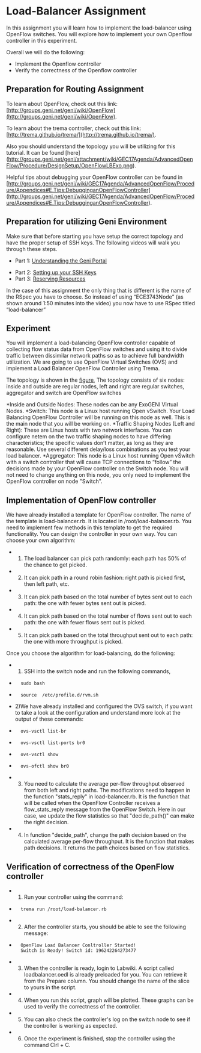 # Load-Balancer Assignment

In this assignment you will learn how to implement the load-balancer using OpenFlow switches. You will explore how to implement your own Openflow controller in this experiment.

Overall we will do the following:

*  Implement the Openflow controller
*  Verify the correctness of the Openflow controller

## Preparation for Routing Assignment

To learn about OpenFlow, check out this link: [http://groups.geni.net/geni/wiki/OpenFlow](http://groups.geni.net/geni/wiki/OpenFlow).

To learn about the trema controller, check out this link:[http://trema.github.io/trema/](http://trema.github.io/trema/).
 
Also you should understand the topology you will be utilizing for this tutorial. It can be found [here] (http://groups.geni.net/geni/attachment/wiki/GEC17Agenda/AdvancedOpenFlow/Procedure/DesignSetup/OpenFlowLBExo.png).

Helpful tips about debugging your OpenFlow controller can be found in [http://groups.geni.net/geni/wiki/GEC17Agenda/AdvancedOpenFlow/Procedure/Appendices#E.Tips:DebugginganOpenFlowController] (http://groups.geni.net/geni/wiki/GEC17Agenda/AdvancedOpenFlow/Procedure/Appendices#E.Tips:DebugginganOpenFlowController).

## Preparation for utilizing Geni Environment

Make sure that before starting you have setup the correct topology and have the proper setup of SSH keys. The following videos will walk you through these steps.

- Part 1: [Understanding the Geni Portal](http://www.youtube.com/watch?v=H61s9sRP8Qk)
+ Part 2: [Setting up your SSH Keys](http://www.youtube.com/watch?v=3gssCqOvR-Q)
+ Part 3: [Reserving Resources](http://server.casa.umass.edu/~zink/ECE374/recordings/assign1_topo_setip.mp4)

In the case of this assignment the only thing that is different is the name of the RSpec you have to choose. So instead of using “ECE3743Node” (as shown around 1:50 minutes into the video) you now have to use RSpec titled “load-balancer” 

## Experiment

You will implement a load-balancing OpenFlow controller capable of collecting flow status data from OpenFlow switches and using it to divide traffic between dissimilar network paths so as to achieve full bandwidth utilization. We are going to use OpenFlow Virtual Switches (OVS) and implement a Load Balancer OpenFlow Controller using Trema. 

The topology is shown in the [figure](http://groups.geni.net/geni/attachment/wiki/GEC17Agenda/AdvancedOpenFlow/Procedure/OpenFlowLBExo.png), The topology consists of six nodes: inside and outside are regular nodes, left and right are regular switches, aggregator and switch are OpenFlow switches

*Inside and Outside Nodes: These nodes can be any ExoGENI Virtual Nodes.
*Switch: This node is a Linux host running Open vSwitch. Your Load Balancing OpenFlow Controller will be running on this node as well. This is the main node that you will be working on.
*Traffic Shaping Nodes (Left and Right): These are Linux hosts with two network interfaces. You can configure netem on the two traffic shaping nodes to have differing characteristics; the specific values don’t matter, as long as they are reasonable. Use several different delay/loss combinations as you test your load balancer.
*Aggregator: This node is a Linux host running Open vSwitch with a switch controller that will cause TCP connections to “follow” the decisions made by your OpenFlow controller on the Switch node. You will not need to change anything on this node, you only need to implement the OpenFlow controller on node "Switch".

## Implementation of OpenFlow controller

We have already installed a template for OpenFlow controller. The name of the template is load-balancer.rb. It is located in /root/load-balancer.rb. You need to implement few methods in this template to get the required functionality. 
You can design the controller in your own way. You can choose your own algorithm:

* 1) The load balancer can pick path randomly: each path has 50% of the chance to get picked.
* 2) It can pick path in a round robin fashion: right path is picked first, then left path, etc.
* 3) It can pick path based on the total number of bytes sent out to each path: the one with fewer bytes sent out is picked.
* 4) It can pick path based on the total number of flows sent out to each path: the one with fewer flows sent out is picked.
* 5) It can pick path based on the total throughput sent out to each path: the one with more throughput is picked.

Once you choose the algorithm for load-balancing, do the following:

* 1) SSH into the switch node and run the following commands, 
*		sudo bash
*		source  /etc/profile.d/rvm.sh
* 2)We have already installed and configured the OVS switch, if you want to take a look at the configuration and understand more look at the output of these commands:
*       ovs-vsctl list-br
*       ovs-vsctl list-ports br0
*       ovs-vsctl show
*       ovs-ofctl show br0		
* 3) You need to calculate the average per-flow throughput observed from both left and right paths. The modifications need to happen in the function "stats_reply" in load-balancer.rb. It is the function that will be called when the OpenFlow Controller receives a flow_stats_reply message from the OpenFlow Switch. Here in our case, we update the flow statistics so that "decide_path()" can make the right decision.
* 4) In function "decide_path", change the path decision based on the calculated average per-flow throughput. It is the function that makes path decisions. It returns the path choices based on flow statistics.

## Verification of correctness of the OpenFlow controller

* 1) Run your controller using the command:
*		trema run /root/load-balancer.rb
* 2) After the controller starts, you should be able to see the following message:
*		OpenFlow Load Balancer Conltroller Started!
		Switch is Ready! Switch id: 196242264273477
* 3) When the controller is ready, login to Labwiki. A script called loadbalancer.oedl is already preloaded for you. You can retrieve it from the Prepare column. You should change the name of the slice to yours in the script.
* 4) When you run this script, graph will be plotted. These graphs can be used to verify the correctness of the controller.
* 5) You can also check the controller's log on the switch node to see if the controller is working as expected. 
* 6) Once the experiment is finished, stop the controller using the command Clrl + C.

